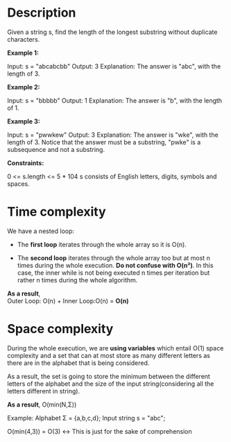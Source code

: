 # Description

Given a string s, find the length of the longest substring without duplicate characters.

 

**Example 1:**

Input: s = "abcabcbb"
Output: 3
Explanation: The answer is "abc", with the length of 3.

**Example 2:**

Input: s = "bbbbb"
Output: 1
Explanation: The answer is "b", with the length of 1.

**Example 3:**

Input: s = "pwwkew"
Output: 3
Explanation: The answer is "wke", with the length of 3.
Notice that the answer must be a substring, "pwke" is a subsequence and not a substring.
 

**Constraints:**

0 <= s.length <= 5 * 104
s consists of English letters, digits, symbols and spaces.




# Time complexity

We have a nested loop:

- The **first loop** iterates through the whole array so it is O(n).

- The **second loop** iterates through the whole array too but at most n times during the whole execution. **Do not confuse with O(n²)**. In this case, the inner while is not being executed n times per iteration but rather n times during the whole algorithm.

**As a result**,  
Outer Loop: O(n) + Inner Loop:O(n) = **O(n)**

# Space complexity

During the whole execution, we are **using variables** which entail O(1) space complexity and a set that can at most store as many different letters as there are in the alphabet that is being considered.

As a result, the set is going to store the minimum between the different letters of the alphabet and the size of the input string(considering all the letters different in string).

**As a result**,
O(min(N,Σ))

Example: Alphabet Σ  = {a,b,c,d};   Input string s = "abc";

O(min(4,3)) = O(3) <-> This is just for the sake of comprehension

